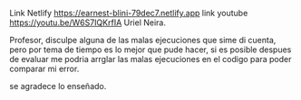 Link Netlify https://earnest-blini-79dec7.netlify.app
link youtube https://youtu.be/W6S7IQKrfIA
Uriel Neira.

Profesor, disculpe alguna de las malas ejecuciones que sime di cuenta, pero por tema de tiempo es lo mejor que pude hacer, si es posible despues de evaluar me podria arrglar las malas ejecuciones en el codigo para poder comparar  mi error. 

se agradece lo enseñado.
